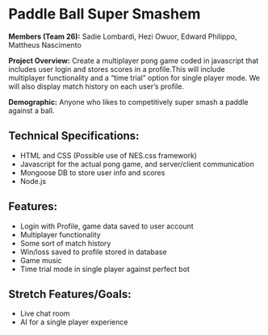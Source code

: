 Paddle Ball Super Smashem
===

**Members (Team 26):** Sadie Lombardi, Hezi Owuor, Edward Philippo, Mattheus Nascimento

**Project Overview:** Create a multiplayer pong game coded in javascript that includes user login and stores scores in a profile.This will include multiplayer functionality and a “time trial” option for single player mode. We will also display match history on each user’s profile.

**Demographic:** Anyone who likes to competitively super smash a paddle against a ball.


Technical Specifications:
---

- HTML and CSS (Possible use of NES.css framework)
- Javascript for the actual pong game, and server/client communication
- Mongoose DB to store user info and scores
- Node.js

Features:
---

- Login with Profile, game data saved to user account
- Multiplayer functionality
- Some sort of match history
- Win/loss saved to profile stored in database
- Game music
- Time trial mode in single player against perfect bot

Stretch Features/Goals:
---

- Live chat room
- AI for a single player experience

